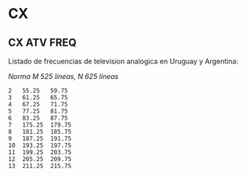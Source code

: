 # CX

## CX ATV FREQ

Listado de frecuencias de television analogica en Uruguay y Argentina:

_Norma M 525 líneas, N 625 líneas_

```Canal	Video (MHz)	Audio (MHz)
2	55.25	59.75
3	61.25	65.75
4	67.25	71.75
5	77.25	81.75
6	83.25	87.75
7	175.25	179.75
8	181.25	185.75
9	187.25	191.75
10	193.25	197.75
11	199.25	203.75
12	205.25	209.75
13	211.25	215.75
```
